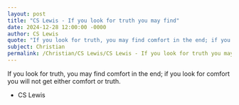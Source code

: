 ```yaml
---
layout: post
title: "CS Lewis - If you look for truth you may find"
date: 2024-12-28 12:00:00 -0000
author: CS Lewis
quote: "If you look for truth, you may find comfort in the end; if you look for comfort you will not get either comfort or truth."
subject: Christian
permalink: /Christian/CS Lewis/CS Lewis - If you look for truth you may find
---
```


If you look for truth, you may find comfort in the end; if you look for comfort you will not get either comfort or truth.

- CS Lewis
